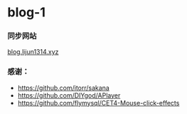 # blog-1
### 同步网站
[blog.lijun1314.xyz](https://blog.lijun1314.xyz/)

### 感谢：
- https://github.com/itorr/sakana
- https://github.com/DIYgod/APlayer
- https://github.com/flymysql/CET4-Mouse-click-effects
